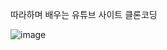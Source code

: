 따라하며 배우는 유튜브 사이트 클론코딩

![image](https://github.com/jeongdong99/YouTube/assets/93365714/7b797936-acd4-41df-9634-54191222442a)
